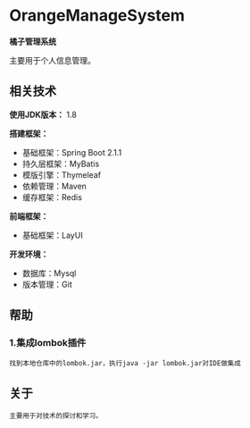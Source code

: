 # OrangeManageSystem
**橘子管理系统**

主要用于个人信息管理。

## 相关技术

**使用JDK版本：** 1.8

**搭建框架：** 
- 基础框架：Spring Boot 2.1.1
- 持久层框架：MyBatis
- 模版引擎：Thymeleaf
- 依赖管理：Maven
- 缓存框架：Redis

**前端框架：**
- 基础框架：LayUI

**开发环境：**
- 数据库：Mysql
- 版本管理：Git

## 帮助

### 1.集成lombok插件
```
找到本地仓库中的lombok.jar，执行java -jar lombok.jar对IDE做集成
```

## 关于
```
主要用于对技术的探讨和学习。
```